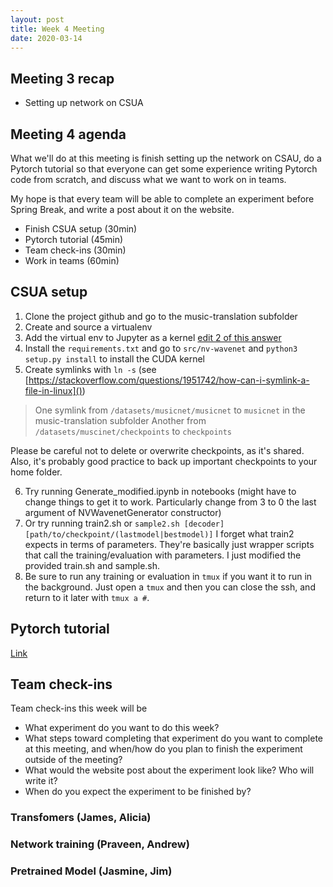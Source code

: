 ```yaml
---
layout: post
title: Week 4 Meeting
date: 2020-03-14
---
```


## Meeting 3 recap
- Setting up network on CSUA

## Meeting 4 agenda

What we'll do at this meeting is finish setting up the network on CSAU,
do a Pytorch tutorial so that everyone can get some experience writing
Pytorch code from scratch, and discuss what we want to work on in teams.

My hope is that every team will be able to complete an experiment before
Spring Break, and write a post about it on the website.

- Finish CSUA setup (30min)
- Pytorch tutorial (45min)
- Team check-ins (30min)
- Work in teams (60min)

## CSUA setup

1. Clone the project github and go to the music-translation subfolder
2. Create and source a virtualenv
3. Add the virtual env to Jupyter as a kernel
   [edit 2 of this answer](https://stackoverflow.com/questions/42449814/running-jupyter-notebook-in-a-virtualenv-installed-sklearn-module-not-available)
4. Install the `requirements.txt` and go to `src/nv-wavenet` and
   `python3 setup.py install` to install the CUDA kernel
5. Create symlinks with `ln -s`
   (see [https://stackoverflow.com/questions/1951742/how-can-i-symlink-a-file-in-linux]()) 
> One symlink from `/datasets/musicnet/musicnet` to `musicnet` in the music-translation
  subfolder
> Another from `/datasets/muscinet/checkpoints` to `checkpoints`

Please be careful not to delete or overwrite checkpoints, as it's shared.
Also, it's probably good practice to back up important checkpoints
to your home folder.

6. Try running Generate_modified.ipynb in notebooks (might have to change
   things to get it to work. Particularly change from 3 to 0 the last argument
   of NVWavenetGenerator constructor)
7. Or try running train2.sh or `sample2.sh [decoder][path/to/checkpoint/(lastmodel|bestmodel)]`
    I forget what train2 expects in terms of parameters.
    They're basically just wrapper scripts that call the training/evaluation
    with parameters. I just modified the provided train.sh and sample.sh.
8. Be sure to run any training or evaluation in `tmux` if you want it to run
   in the background. Just open a `tmux` and then you can close the ssh,
   and return to it later with `tmux a #`.


## Pytorch tutorial

[Link](/pytorch-tutorial.ipynb)

## Team check-ins

Team check-ins this week will be
- What experiment do you want to do this week?
- What steps toward completing that experiment do you want to complete at this
  meeting, and when/how do you plan to finish the experiment outside of the
  meeting?
- What would the website post about the experiment look like? Who will write it?
- When do you expect the experiment to be finished by?

### Transfomers (James, Alicia)

### Network training (Praveen, Andrew)

### Pretrained Model (Jasmine, Jim)
